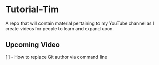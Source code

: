 # Tutorial-Tim
A repo that will contain material pertaining to my YouTube channel as I create videos for people to learn and expand upon.

## Upcoming Video
[ ] - How to replace Git author via command line

